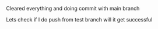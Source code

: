Cleared everything and doing commit with main branch

Lets check if I do push from test branch will it get successful